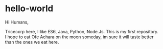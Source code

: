 # hello-world

Hi Humans,

Tricecorp here, I like ES6, Java, Python, Node.Js. This is my first repository.
I hope to eat Ofe Achara on the moon someday, im sure it will taste better than the ones we eat here.
